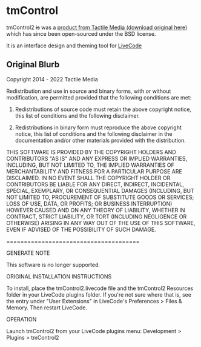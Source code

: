 # tmControl

tmControl2 ~~is~~ was a [product from Tactile Media (download original here)](https://tmtools.tactilemedia.com) which has since been open-sourced under the BSD license.

It is an interface design and theming tool for [LiveCode](https://www.livecode.com)



## Original Blurb

Copyright 2014 - 2022 Tactile Media

Redistribution and use in source and binary forms, with or without modification, are permitted provided that the following conditions are met:

1. Redistributions of source code must retain the above copyright notice, this list of conditions and the following disclaimer.

2. Redistributions in binary form must reproduce the above copyright notice, this list of conditions and the following disclaimer in the documentation and/or other materials provided with the distribution.

THIS SOFTWARE IS PROVIDED BY THE COPYRIGHT HOLDERS AND CONTRIBUTORS "AS IS" AND ANY EXPRESS OR IMPLIED WARRANTIES, INCLUDING, BUT NOT LIMITED TO, THE IMPLIED WARRANTIES OF MERCHANTABILITY AND FITNESS FOR A PARTICULAR PURPOSE ARE DISCLAIMED. IN NO EVENT SHALL THE COPYRIGHT HOLDER OR CONTRIBUTORS BE LIABLE FOR ANY DIRECT, INDIRECT, INCIDENTAL, SPECIAL, EXEMPLARY, OR CONSEQUENTIAL DAMAGES (INCLUDING, BUT NOT LIMITED TO, PROCUREMENT OF SUBSTITUTE GOODS OR SERVICES; LOSS OF USE, DATA, OR PROFITS; OR BUSINESS INTERRUPTION) HOWEVER CAUSED AND ON ANY THEORY OF LIABILITY, WHETHER IN CONTRACT, STRICT LIABILITY, OR TORT (INCLUDING NEGLIGENCE OR OTHERWISE) ARISING IN ANY WAY OUT OF THE USE OF THIS SOFTWARE, EVEN IF ADVISED OF THE POSSIBILITY OF SUCH DAMAGE.


======================================

GENERATE NOTE

This software is no longer supported.



ORIGINAL INSTALLATION INSTRUCTIONS

To install, place the tmControl2.livecode file and the tmControl2 Resources folder in your LiveCode plugins folder.  If you're not sure where that is, see the entry under "User Extensions" in LiveCode's Preferences > Files & Memory.  Then restart LiveCode.



OPERATION

Launch tmControl2 from your LiveCode plugins menu: Development > Plugins > tmControl2

